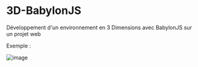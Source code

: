 # 3D-BabylonJS
Développement d'un environnement en 3 Dimensions avec BabylonJS sur un projet web

Exemple : 

![image](https://github.com/user-attachments/assets/435928b2-ade2-4399-85fa-dc145734536b)
